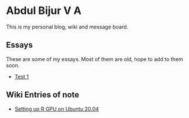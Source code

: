 # Abdul Bijur V A

This is my personal blog, wiki and message board.

## Essays

These are some of my essays. Most of them are old, hope to add to them soon.

- [Test 1](Test)

## Wiki Entries of note

- [Setting up R GPU on Ubuntu 20.04]()
